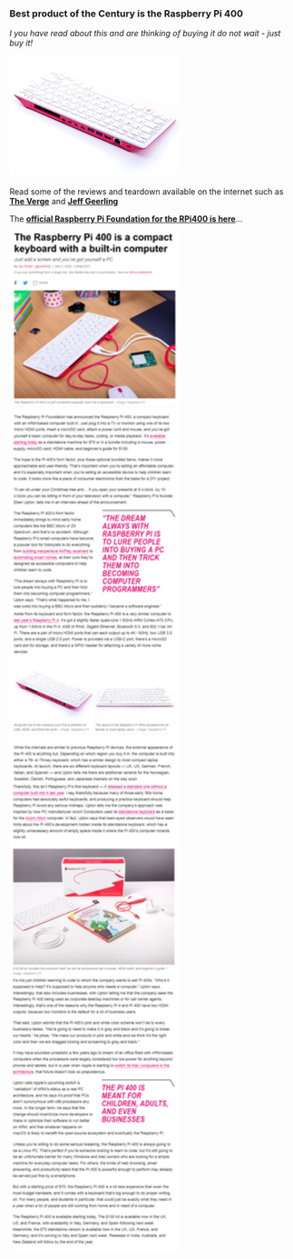 ### Best product of the Century is the Raspberry Pi 400

*I you have read about this and are thinking of buying it do not wait - just buy it!*

<p align="left">
<img src="images/image2.jpeg" width="300" /> 
<br>

Read some of the reviews and teardown available on the internet such as [**The Verge**](https://www.theverge.com/2020/11/2/21542278/raspberry-pi-400-keyboard-computer-arm-release-date-news-features) and [**Jeff Geerling**](https://www.jeffgeerling.com/blog/2020/raspberry-pi-400-teardown-and-review)

The [**official Raspberry Pi Foundation for the RPi400 is here**](https://www.raspberrypi.org/products/raspberry-pi-400/)...

<p align="left">
<img src="images/RPi400TheVergeReview.png" width="300" />  
<br>
